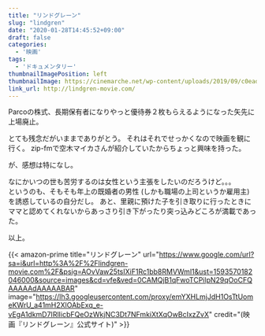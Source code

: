 ```yaml
---
title: "リンドグレーン"
slug: "lindgren"
date: "2020-01-28T14:45:52+09:00"
draft: false
categories: 
  - '映画'
tags:
  - 'ドキュメンタリー'
thumbnailImagePosition: left
thumbnailImage: https://cinemarche.net/wp-content/uploads/2019/09/c0ead664b3ed3815a27cbae3dc58070b-e1567999906631.jpg
link_url: http://lindgren-movie.com/
---
```

Parcoの株式、長期保有者になりやっと優待券２枚もらえるようになった矢先に上場廃止。 

<!--more-->

とても残念だがいままでありがとう。
それはそれでせっかくなので映画を観に行く。 
zip-fmで空木マイカさんが紹介していたからちょっと興味を持った。

が、感想は特になし。 

なにかいつの世も苦労するのは女性という主張をしたいのだろうけど。。。  
というのも、そもそも年上の既婚者の男性 (しかも職場の上司というか雇用主) を誘惑しているの自分だし。 
あと、里親に預けた子を引き取りに行ったときにママと認めてくれないからあっさり引き下がったり突っ込みどころが満載であった。 

以上。

{{< amazon-prime title="リンドグレーン" url="https://www.google.com/url?sa=i&url=http%3A%2F%2Flindgren-movie.com%2F&psig=AOvVaw25tsIXiF1Rc1bb8RMVWml1&ust=1593570182046000&source=images&cd=vfe&ved=0CAMQjB1qFwoTCPilpN29qOoCFQAAAAAdAAAAABAR" image="https://lh3.googleusercontent.com/proxy/emYXHLmjJdH1OsTtUomeKWrU_a41mH2XlOAbExq_e-vEgA1dkmD7IRlIicbFQeOzWkjNC3Dt7NFmkiXtXqOwBcIxzZvX" credit="(映画『リンドグレーン』公式サイト)" >}}
